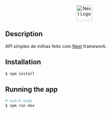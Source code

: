 <p align="center">
  <a href="http://nestjs.com/" target="blank"><img src="https://nestjs.com/img/logo-small.svg" width="50" alt="Nest Logo" /></a>
</p>

## Description

API simples de milhas feito com [Nest](https://github.com/nestjs/nest) framework.

## Installation

```bash
$ npm install
```

## Running the app

```bash
# watch mode
$ npm run dev
```
